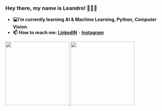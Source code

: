### Hey there, my name is Leandro! 👨🏾‍💻
- **💻I’m currently learning AI & Machine Learning, Python, Computer Vision.**
- **📫 How to reach me: [LinkedIN](https://www.linkedin.com/in/leandrohbar/)** - **[Instagram](https://www.instagram.com/leandrohbar/)**

<a href="https://github.com/leandrohbar">
<img height=200 src="https://github-readme-stats.vercel.app/api?username=leandrohbar&show_icons=true&theme=merko&bg_color=00000000&hide_border=True&include_all_commits=True"/>
</a>
<a href="https://github.com/leandrohbar">
   <img height=200 src="https://github-readme-stats.vercel.app/api/top-langs/?username=leandrohbar&show_icons=true&theme=merko&bg_color=00000000&hide_border=True&include_all_commits=True"/>
</a>

